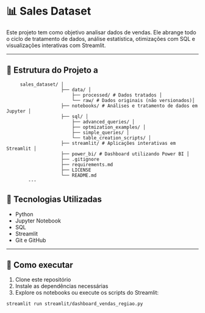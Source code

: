 # 📊 Sales Dataset

Este projeto tem como objetivo analisar dados de vendas. Ele abrange todo o ciclo de tratamento de dados, análise estatística, otimizações com SQL e visualizações interativas com Streamlit.

---

## 📁 Estrutura do Projeto a

         sales_dataset/ │ 
						├── data/ │
							├── processed/ # Dados tratados │
							└── raw/ # Dados originais (não versionados)│
						├── notebooks/ # Análises e tratamento de dados em Jupyter │ 
						├── sql/ │
							├── advanced_queries/ │
							├── optmization_examples/ │
							├── simple_queries/ │
							└── table_creation_scripts/ │ 
						├── streamlit/ # Aplicações interativas em Streamlit │
						├── power_bi/ # Dashboard utilizando Power BI │
						├── .gitignore
						├── requirements.md 
						├── LICENSE
						└── README.md
			---

## 🔧 Tecnologias Utilizadas

- Python
- Jupyter Notebook
- SQL
- Streamlit
- Git e GitHub

---

## 🚀 Como executar

1. Clone este repositório
2. Instale as dependências necessárias
3. Explore os notebooks ou execute os scripts do Streamlit:

```bash
streamlit run streamlit/dashboard_vendas_regiao.py


